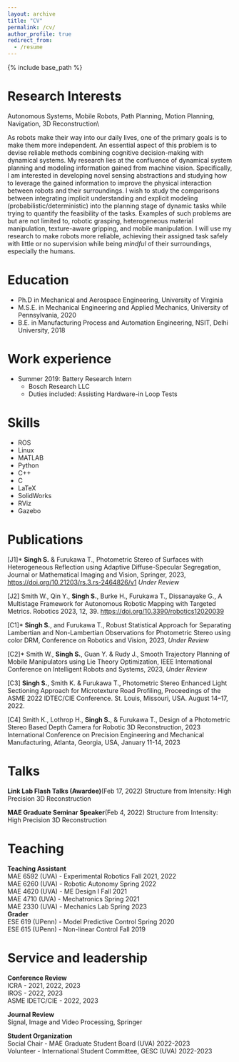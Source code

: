 ```yaml
---
layout: archive
title: "CV"
permalink: /cv/
author_profile: true
redirect_from:
  - /resume
---
```


{% include base_path %}

Research Interests
===
Autonomous Systems, Mobile Robots, Path Planning, Motion Planning, Navigation, 3D Reconstruction\

As robots make their way into our daily lives, one of the primary goals is to make them more independent. An essential aspect of this problem is to devise reliable methods combining cognitive decision-making with dynamical systems. My research lies at the confluence of dynamical system planning and modeling information gained from machine vision. Specifically, I am interested in developing novel sensing abstractions and studying how to leverage the gained information to improve the physical interaction between robots and their surroundings. I wish to study the comparisons between integrating implicit understanding and explicit modeling (probabilistic/deterministic) into the planning stage of dynamic tasks while trying to quantify the feasibility of the tasks. Examples of such problems are but are not limited to, robotic grasping, heterogeneous material manipulation, texture-aware gripping, and mobile manipulation. I will use my research to make robots more reliable, achieving their assigned task safely with little or no supervision while being *mindful* of their surroundings, especially the humans.

Education
======
* Ph.D in Mechanical and Aerospace Engineering, University of Virginia
* M.S.E. in Mechanical Engineering and Applied Mechanics, University of Pennsylvania, 2020
* B.E. in Manufacturing Process and Automation Engineering, NSIT, Delhi University, 2018

Work experience
======
* Summer 2019: Battery Research Intern
  * Bosch Research LLC
  * Duties included: Assisting Hardware-in Loop Tests
  
Skills
======
* ROS
* Linux  
* MATLAB
* Python
* C++
* C
* LaTeX
* SolidWorks
* RViz
* Gazebo

Publications
======
[J1]* **Singh S.** & Furukawa T., Photometric Stereo of Surfaces with Heterogeneous Reflection using Adaptive Diffuse-Specular Segregation, Journal or Mathematical Imaging and Vision, Springer, 2023, https://doi.org/10.21203/rs.3.rs-2464826/v1  *Under Review* 

[J2] Smith W., Qin Y., **Singh S.**, Burke H., Furukawa T., Dissanayake G., A Multistage Framework for Autonomous Robotic Mapping with Targeted Metrics. Robotics 2023, 12, 39. https://doi.org/10.3390/robotics12020039

[C1]* **Singh S.**, and Furukawa T., Robust Statistical Approach for Separating Lambertian and Non-Lambertian
Observations for Photometric Stereo using color DRM, Conference on Robotics and Vision, 2023, *Under Review*

[C2]* Smith W., **Singh S.**, Guan Y. & Rudy J., Smooth Trajectory Planning of Mobile Manipulators using Lie Theory Optimization, IEEE International Conference on Intelligent Robots and Systems, 2023, *Under Review*

[C3] **Singh S.**, Smith K. & Furukawa T., Photometric Stereo Enhanced Light Sectioning Approach for Microtexture Road Profiling, Proceedings of the ASME 2022 IDTEC/CIE Conference. St. Louis, Missouri, USA. August 14–17, 2022.

[C4] Smith K., Lothrop H., **Singh S.**, & Furukawa T., Design of a Photometric Stereo Based Depth Camera for Robotic 3D Reconstruction, 2023 International Conference on Precision Engineering and Mechanical Manufacturing, Atlanta, Georgia, USA, January 11-14, 2023
  
Talks
======
**Link Lab Flash Talks (Awardee)**(Feb 17, 2022)
Structure from Intensity: High Precision 3D Reconstruction

**MAE Graduate Seminar Speaker**(Feb 4, 2022)
Structure from Intensity: High Precision 3D Reconstruction
  
Teaching
======
**Teaching Assistant**\
MAE 6592 (UVA) - Experimental Robotics  Fall 2021, 2022\
MAE 6260 (UVA) - Robotic Autonomy  Spring 2022\
MAE 4620 (UVA) - ME Design I  Fall 2021\
MAE 4710 (UVA) - Mechatronics  Spring 2021\
MAE 2330 (UVA) - Mechanics Lab  Spring 2023\
**Grader**\
ESE 619 (UPenn) - Model Predictive Control  Spring 2020\
ESE 615 (UPenn) - Non-linear Control  Fall 2019
  
Service and leadership
======
**Conference Review**\
 ICRA - 2021, 2022, 2023\
IROS - 2022, 2023\
ASME IDETC/CIE - 2022, 2023

**Journal Review**\
Signal, Image and Video Processing, Springer

**Student Organization**\
Social Chair - MAE Graduate Student Board (UVA) 2022-2023\
Volunteer - International Student Committee, GESC (UVA) 2022-2023
